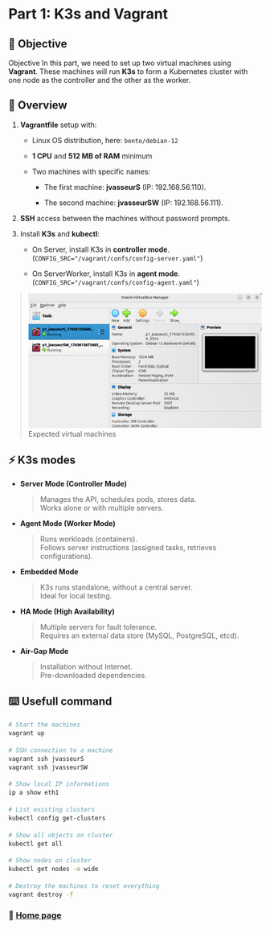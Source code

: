 # Part 1: K3s and Vagrant

## 🎯 Objective
Objective
In this part, we need to set up two virtual machines using **Vagrant**. These machines will run **K3s** to form a Kubernetes cluster with one node as the controller and the other as the worker.

## 📑 Overview

1. **Vagrantfile** setup with:

	- Linux OS distribution, here: `bento/debian-12`

	- **1 CPU** and **512 MB of RAM** minimum

	- Two machines with specific names:

		- The first machine: **jvasseurS** (IP: 192.168.56.110).

		- The second machine: **jvasseurSW** (IP: 192.168.56.111).

2. **SSH** access between the machines without password prompts.

3. Install **K3s** and **kubectl**:

	- On Server, install K3s in **controller mode**. (`CONFIG_SRC="/vagrant/confs/config-server.yaml"`)

	- On ServerWorker, install K3s in **agent mode**. (`CONFIG_SRC="/vagrant/confs/config-agent.yaml"`)  

> ![virtualbox](/images/p1_virtualbox.png)  
> Expected virtual machines

## ⚡ K3s modes

- **Server Mode (Controller Mode)**  
	>  Manages the API, schedules pods, stores data.  
  Works alone or with multiple servers.  

- **Agent Mode (Worker Mode)**  
	>  Runs workloads (containers).  
  Follows server instructions (assigned tasks, retrieves configurations).  

- **Embedded Mode**  
	>  K3s runs standalone, without a central server.  
  Ideal for local testing.  

- **HA Mode (High Availability)**  
	>  Multiple servers for fault tolerance.  
  Requires an external data store (MySQL, PostgreSQL, etcd).  

- **Air-Gap Mode**  
	>  Installation without Internet.  
  Pre-downloaded dependencies.  


## ⌨️ Usefull command

```sh
# Start the machines
vagrant up

# SSH connection to a machine
vagrant ssh jvasseurS
vagrant ssh jvasseurSW

# Show local IP informations
ip a show eth1

# List existing clusters
kubectl config get-clusters

# Show all objects on cluster
kubectl get all

# Show nodes on cluster
kubectl get nodes -o wide

# Destroy the machines to reset everything
vagrant destroy -f
```

### 📖 [Home page](https://github.com/vkerob/Inception-of-Things#readme)